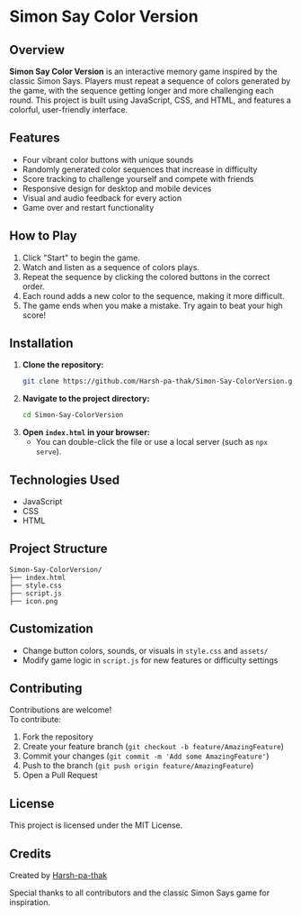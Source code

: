 # Simon Say Color Version

## Overview

**Simon Say Color Version** is an interactive memory game inspired by the classic Simon Says. Players must repeat a sequence of colors generated by the game, with the sequence getting longer and more challenging each round. This project is built using JavaScript, CSS, and HTML, and features a colorful, user-friendly interface.

## Features

- Four vibrant color buttons with unique sounds
- Randomly generated color sequences that increase in difficulty
- Score tracking to challenge yourself and compete with friends
- Responsive design for desktop and mobile devices
- Visual and audio feedback for every action
- Game over and restart functionality

## How to Play

1. Click "Start" to begin the game.
2. Watch and listen as a sequence of colors plays.
3. Repeat the sequence by clicking the colored buttons in the correct order.
4. Each round adds a new color to the sequence, making it more difficult.
5. The game ends when you make a mistake. Try again to beat your high score!

## Installation

1. **Clone the repository:**
   ```bash
   git clone https://github.com/Harsh-pa-thak/Simon-Say-ColorVersion.git
   ```
2. **Navigate to the project directory:**
   ```bash
   cd Simon-Say-ColorVersion
   ```
3. **Open `index.html` in your browser:**
   - You can double-click the file or use a local server (such as `npx serve`).

## Technologies Used

- JavaScript
- CSS
- HTML

## Project Structure

```
Simon-Say-ColorVersion/
├── index.html
├── style.css
├── script.js
├── icon.png
```

## Customization

- Change button colors, sounds, or visuals in `style.css` and `assets/`
- Modify game logic in `script.js` for new features or difficulty settings

## Contributing

Contributions are welcome!  
To contribute:

1. Fork the repository
2. Create your feature branch (`git checkout -b feature/AmazingFeature`)
3. Commit your changes (`git commit -m 'Add some AmazingFeature'`)
4. Push to the branch (`git push origin feature/AmazingFeature`)
5. Open a Pull Request

## License

This project is licensed under the MIT License.

## Credits

Created by [Harsh-pa-thak](https://github.com/Harsh-pa-thak)

Special thanks to all contributors and the classic Simon Says game for inspiration.
